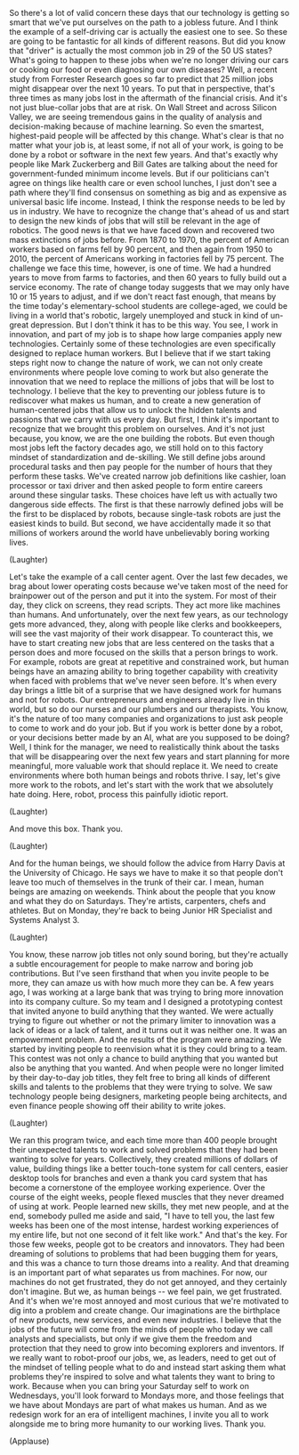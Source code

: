 
So there&#39;s a lot of valid
concern these days
that our technology is getting so smart
that we&#39;ve put ourselves
on the path to a jobless future.
And I think the example
of a self-driving car
is actually the easiest one to see.
So these are going to be fantastic
for all kinds of different reasons.
But did you know that &quot;driver&quot;
is actually the most common job
in 29 of the 50 US states?
What&#39;s going to happen to these jobs
when we&#39;re no longer driving our cars
or cooking our food
or even diagnosing our own diseases?
Well, a recent study
from Forrester Research
goes so far to predict
that 25 million jobs
might disappear over the next 10 years.
To put that in perspective,
that&#39;s three times as many jobs lost
in the aftermath of the financial crisis.
And it&#39;s not just blue-collar jobs
that are at risk.
On Wall Street and across Silicon Valley,
we are seeing tremendous gains
in the quality of analysis
and decision-making
because of machine learning.
So even the smartest, highest-paid people
will be affected by this change.
What&#39;s clear is that no matter
what your job is,
at least some, if not all of your work,
is going to be done by a robot
or software in the next few years.
And that&#39;s exactly why people
like Mark Zuckerberg and Bill Gates
are talking about the need for
government-funded minimum income levels.
But if our politicians can&#39;t agree
on things like health care
or even school lunches,
I just don&#39;t see a path
where they&#39;ll find consensus
on something as big and as expensive
as universal basic life income.
Instead, I think the response
needs to be led by us in industry.
We have to recognize
the change that&#39;s ahead of us
and start to design the new kinds of jobs
that will still be relevant
in the age of robotics.
The good news is that we have
faced down and recovered
two mass extinctions of jobs before.
From 1870 to 1970,
the percent of American workers
based on farms fell by 90 percent,
and then again from 1950 to 2010,
the percent of Americans
working in factories
fell by 75 percent.
The challenge we face this time,
however, is one of time.
We had a hundred years
to move from farms to factories,
and then 60 years to fully build out
a service economy.
The rate of change today
suggests that we may only have
10 or 15 years to adjust,
and if we don&#39;t react fast enough,
that means by the time
today&#39;s elementary-school students
are college-aged,
we could be living
in a world that&#39;s robotic,
largely unemployed and stuck
in kind of un-great depression.
But I don&#39;t think it has to be this way.
You see, I work in innovation,
and part of my job is to shape how
large companies apply new technologies.
Certainly some of these technologies
are even specifically designed
to replace human workers.
But I believe that if we start
taking steps right now
to change the nature of work,
we can not only create environments
where people love coming to work
but also generate
the innovation that we need
to replace the millions of jobs
that will be lost to technology.
I believe that the key
to preventing our jobless future
is to rediscover what makes us human,
and to create a new generation
of human-centered jobs
that allow us to unlock
the hidden talents and passions
that we carry with us every day.
But first, I think
it&#39;s important to recognize
that we brought this problem on ourselves.
And it&#39;s not just because, you know,
we are the one building the robots.
But even though most jobs
left the factory decades ago,
we still hold on to this factory mindset
of standardization and de-skilling.
We still define jobs
around procedural tasks
and then pay people for the number
of hours that they perform these tasks.
We&#39;ve created narrow job definitions
like cashier, loan processor
or taxi driver
and then asked people
to form entire careers
around these singular tasks.
These choices have left us with
actually two dangerous side effects.
The first is that these
narrowly defined jobs
will be the first
to be displaced by robots,
because single-task robots
are just the easiest kinds to build.
But second, we have accidentally made it
so that millions of workers
around the world
have unbelievably boring working lives.

(Laughter)

Let&#39;s take the example
of a call center agent.
Over the last few decades,
we brag about lower operating costs
because we&#39;ve taken most
of the need for brainpower
out of the person
and put it into the system.
For most of their day,
they click on screens,
they read scripts.
They act more like machines than humans.
And unfortunately,
over the next few years,
as our technology gets more advanced,
they, along with people
like clerks and bookkeepers,
will see the vast majority
of their work disappear.
To counteract this,
we have to start creating new jobs
that are less centered
on the tasks that a person does
and more focused on the skills
that a person brings to work.
For example, robots are great
at repetitive and constrained work,
but human beings have an amazing ability
to bring together
capability with creativity
when faced with problems
that we&#39;ve never seen before.
It&#39;s when every day
brings a little bit of a surprise
that we have designed work for humans
and not for robots.
Our entrepreneurs and engineers
already live in this world,
but so do our nurses and our plumbers
and our therapists.
You know, it&#39;s the nature
of too many companies and organizations
to just ask people to come to work
and do your job.
But if you work is better done by a robot,
or your decisions better made by an AI,
what are you supposed to be doing?
Well, I think for the manager,
we need to realistically think about
the tasks that will be disappearing
over the next few years
and start planning for more meaningful,
more valuable work that should replace it.
We need to create environments
where both human beings and robots thrive.
I say, let&#39;s give more work to the robots,
and let&#39;s start with the work
that we absolutely hate doing.
Here, robot,
process this painfully idiotic report.

(Laughter)

And move this box. Thank you.

(Laughter)

And for the human beings,
we should follow the advice from Harry
Davis at the University of Chicago.
He says we have to make it so that people
don&#39;t leave too much of themselves
in the trunk of their car.
I mean, human beings
are amazing on weekends.
Think about the people that you know
and what they do on Saturdays.
They&#39;re artists, carpenters,
chefs and athletes.
But on Monday, they&#39;re back
to being Junior HR Specialist
and Systems Analyst 3.

(Laughter)

You know, these narrow job titles
not only sound boring,
but they&#39;re actually
a subtle encouragement
for people to make narrow
and boring job contributions.
But I&#39;ve seen firsthand
that when you invite people to be more,
they can amaze us
with how much more they can be.
A few years ago,
I was working at a large bank
that was trying to bring more innovation
into its company culture.
So my team and I designed
a prototyping contest
that invited anyone to build
anything that they wanted.
We were actually trying to figure out
whether or not
the primary limiter to innovation
was a lack of ideas or a lack of talent,
and it turns out it was neither one.
It was an empowerment problem.
And the results
of the program were amazing.
We started by inviting
people to reenvision
what it is they could bring to a team.
This contest was not only a chance
to build anything that you wanted
but also be anything that you wanted.
And when people were no longer
limited by their day-to-day job titles,
they felt free to bring all kinds
of different skills and talents
to the problems
that they were trying to solve.
We saw technology people being designers,
marketing people being architects,
and even finance people showing off
their ability to write jokes.

(Laughter)

We ran this program twice,
and each time more than 400 people
brought their unexpected talents to work
and solved problems that they had been
wanting to solve for years.
Collectively, they created
millions of dollars of value,
building things like a better
touch-tone system for call centers,
easier desktop tools for branches
and even a thank you card system
that has become a cornerstone
of the employee working experience.
Over the course of the eight weeks,
people flexed muscles that they never
dreamed of using at work.
People learned new skills,
they met new people,
and at the end, somebody
pulled me aside and said,
&quot;I have to tell you,
the last few weeks has been
one of the most intense,
hardest working experiences
of my entire life,
but not one second of it felt like work.&quot;
And that&#39;s the key.
For those few weeks, people
got to be creators and innovators.
They had been dreaming of solutions
to problems that had been
bugging them for years,
and this was a chance to turn
those dreams into a reality.
And that dreaming is an important part
of what separates us from machines.
For now, our machines
do not get frustrated,
they do not get annoyed,
and they certainly don&#39;t imagine.
But we, as human beings --
we feel pain,
we get frustrated.
And it&#39;s when we&#39;re most annoyed
and most curious
that we&#39;re motivated to dig
into a problem and create change.
Our imaginations are the birthplace
of new products, new services,
and even new industries.
I believe that the jobs of the future
will come from the minds of people
who today we call
analysts and specialists,
but only if we give them the freedom
and protection that they need to grow
into becoming explorers and inventors.
If we really want to robot-proof our jobs,
we, as leaders, need
to get out of the mindset
of telling people what to do
and instead start asking them
what problems they&#39;re inspired to solve
and what talents
they want to bring to work.
Because when you can bring
your Saturday self to work on Wednesdays,
you&#39;ll look forward to Mondays more,
and those feelings
that we have about Mondays
are part of what makes us human.
And as we redesign work
for an era of intelligent machines,
I invite you all to work alongside me
to bring more humanity
to our working lives.
Thank you.

(Applause)

